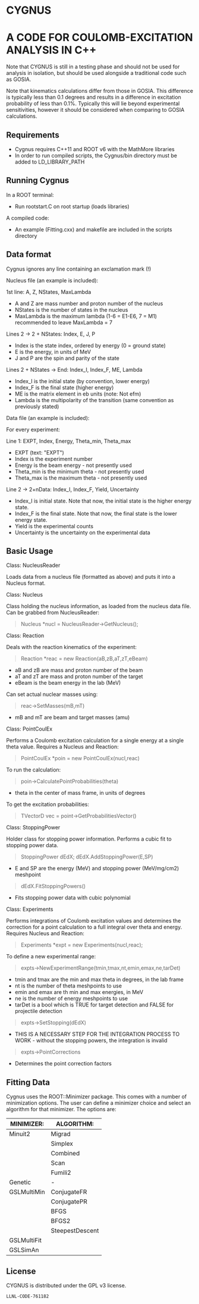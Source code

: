 CYGNUS
=============================
A CODE FOR COULOMB-EXCITATION ANALYSIS IN C++
==================================================================

Note that CYGNUS is still in a testing phase and should not be used for analysis in isolation, but should be used alongside a traditional code such as GOSIA. 

Note that kinematics calculations differ from those in GOSIA. This difference is typically less than 0.1 degrees and results in a difference in excitation probability of less than 0.1%. Typically this will lie beyond experimental sensitivities, however it should be considered when comparing to GOSIA calculations.

Requirements
-----------------------

- Cygnus requires C++11 and ROOT v6 with the MathMore libraries
- In order to run compiled scripts, the Cygnus/bin directory must be added to LD_LIBRARY_PATH

Running Cygnus
-----------------------

In a ROOT terminal:
- Run rootstart.C on root startup (loads libraries)

A compiled code:
- An example (Fitting.cxx) and makefile are included in the scripts directory

Data format
------------------------

Cygnus ignores any line containing an exclamation mark (!)

Nucleus file (an example is included):

1st line: A, Z, NStates, MaxLambda
- A and Z are mass number and proton number of the nucleus
- NStates is the number of states in the nucleus
- MaxLambda is the maximum lambda (1-6 = E1-E6, 7 = M1) recommended to leave MaxLambda = 7

Lines 2 -> 2 + NStates: Index, E, J, P
- Index is the state index, ordered by energy (0 = ground state)
- E is the energy, in units of MeV
- J and P are the spin and parity of the state

Lines 2 + NStates -> End: Index_I, Index_F, ME, Lambda
- Index_I is the initial state (by convention, lower energy)
- Index_F is the final state (higher energy) 
- ME is the matrix element in eb units (note: Not efm)
- Lambda is the multipolarity of the transition (same convention as previously stated) 

Data file (an example is included):

For every experiment:

Line 1: EXPT, Index, Energy, Theta_min, Theta_max
- EXPT (text: "EXPT")
- Index is the experiment number
- Energy is the beam energy - not presently used
- Theta_min is the minimum theta - not presently used
- Theta_max is the maximum theta - not presently used

Line 2 -> 2+nData: Index_I, Index_F, Yield, Uncertainty 
- Index_I is initial state. Note that now, the initial state is the higher energy state.
- Index_F is the final state. Note that now, the final state is the lower energy state.
- Yield is the experimental counts
- Uncertainty is the uncertainty on the experimental data

Basic Usage
------------------------

Class: NucleusReader

Loads data from a nucleus file (formatted as above) and puts it into a Nucleus format.

Class: Nucleus

Class holding the nucleus information, as loaded from the nucleus data file. Can be grabbed from NucleusReader:
> Nucleus *nucl = NucleusReader->GetNucleus();

Class: Reaction

Deals with the reaction kinematics of the experiment:
> Reaction *reac = new Reaction(aB,zB,aT,zT,eBeam)
- aB and zB are mass and proton number of the beam
- aT and zT are mass and proton number of the target
- eBeam is the beam energy in the lab (MeV)

Can set actual nuclear masses using:
> reac->SetMasses(mB,mT)
- mB and mT are beam and target masses (amu)

Class: PointCoulEx

Performs a Coulomb excitation calculation for a single energy at a single theta value. Requires a Nucleus and Reaction:
> PointCoulEx *poin = new PointCoulEx(nucl,reac)

To run the calculation:
> poin->CalculatePointProbabilities(theta)
- theta in the center of mass frame, in units of degrees

To get the excitation probabilities:
> TVectorD vec = point->GetProbabilitiesVector()

Class: StoppingPower

Holder class for stopping power information. Performs a cubic fit to stopping power data. 
> StoppingPower dEdX; 
> dEdX.AddStoppingPower(E,SP)
- E and SP are the energy (MeV) and stopping power (MeV/mg/cm2) meshpoint
> dEdX.FitStoppingPowers()
- Fits stopping power data with cubic polynomial

Class: Experiments

Performs integrations of Coulomb excitation values and determines the correction for a point calculation to a full integral over theta and energy. Requires Nucleus and Reaction:
> Experiments *expt = new Experiments(nucl,reac);

To define a new experimental range:
> expts->NewExperimentRange(tmin,tmax,nt,emin,emax,ne,tarDet)
- tmin and tmax are the min and max theta in degrees, in the lab frame
- nt is the number of theta meshpoints to use
- emin and emax are th min and max energies, in MeV
- ne is the number of energy meshpoints to use
- tarDet is a bool which is TRUE for target detection and FALSE for projectile detection
> expts->SetStopping(dEdX)
- THIS IS A NECESSARY STEP FOR THE INTEGRATION PROCESS TO WORK - without the stopping powers, the integration is invalid
> expts->PointCorrections
- Determines the point correction factors

Fitting Data
------------------------

Cygnus uses the ROOT::Minimizer package. This comes with a number of minimization options. The user can define a minimizer choice and select an algorithm for that minimizer. The options are:

| MINIMIZER: |	ALGORITHM:      |
|------------|------------------|
|Minuit2     |	Migrad          |
|	     |	Simplex         |
|	     |	Combined        |
|	     |	Scan            |
|	     |	Fumili2         |
|Genetic     |                  -	
|GSLMultiMin |	ConjugateFR     |
|	     |	ConjugatePR     |
|            |	BFGS            |
|            |	BFGS2           |
|            |	SteepestDescent |
|GSLMultiFit |                  |
|GSLSimAn    |	                |

License
-----------------------

CYGNUS is distributed under the GPL v3 license.

``LLNL-CODE-761182``
